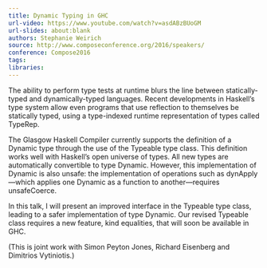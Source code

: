 ```yaml
---
title: Dynamic Typing in GHC
url-video: https://www.youtube.com/watch?v=asdABzBUoGM
url-slides: about:blank
authors: Stephanie Weirich
source: http://www.composeconference.org/2016/speakers/
conference: Compose2016
tags: 
libraries: 
---
```


The ability to perform type tests at runtime blurs the line between statically-typed and dynamically-typed languages. Recent developments in Haskell’s type system allow even programs that use reflection to themselves be statically typed, using a type-indexed runtime representation of types called TypeRep. 

The Glasgow Haskell Compiler currently supports the definition of a Dynamic type through the use of the Typeable type class. This definition works well with Haskell’s open universe of types. All new types are automatically convertible to type Dynamic. However, this implementation of Dynamic is also unsafe: the implementation of operations such as dynApply—which applies one Dynamic as a function to another—requires unsafeCoerce. 

In this talk, I will present an improved interface in the Typeable type class, leading to a safer implementation of type Dynamic. Our revised Typeable class requires a new feature, kind equalities, that will soon be available in GHC. 

(This is joint work with Simon Peyton Jones, Richard Eisenberg and Dimitrios Vytiniotis.)